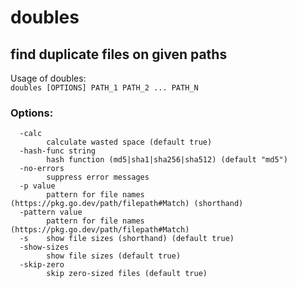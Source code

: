 # doubles  
## find duplicate files on given paths  

Usage of doubles:  
`doubles [OPTIONS] PATH_1 PATH_2 ... PATH_N`  
### Options:
```
  -calc
    	calculate wasted space (default true)
  -hash-func string
    	hash function (md5|sha1|sha256|sha512) (default "md5")
  -no-errors
    	suppress error messages
  -p value
    	pattern for file names (https://pkg.go.dev/path/filepath#Match) (shorthand)
  -pattern value
    	pattern for file names (https://pkg.go.dev/path/filepath#Match)
  -s	show file sizes (shorthand) (default true)
  -show-sizes
    	show file sizes (default true)
  -skip-zero
    	skip zero-sized files (default true)
```
